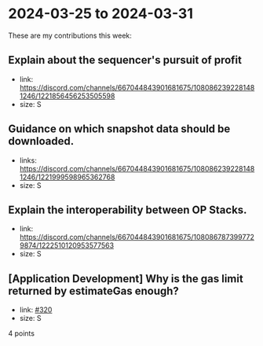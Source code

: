 # 2024-03-25 to 2024-03-31

These are my contributions this week:

## Explain about the sequencer's pursuit of profit

- link: https://discord.com/channels/667044843901681675/1080862392281481246/1221856456253505598
- size: S

## Guidance on which snapshot data should be downloaded.

- links: https://discord.com/channels/667044843901681675/1080862392281481246/1221999598965362768
- size: S

## Explain the interoperability between OP Stacks.

- link: https://discord.com/channels/667044843901681675/1080867873997729874/1222510120953577563
- size: S

## [Application Development] Why is the gas limit returned by estimateGas enough?

- link: [#320](https://github.com/ethereum-optimism/developers/discussions/320)
- size: S

4 points
